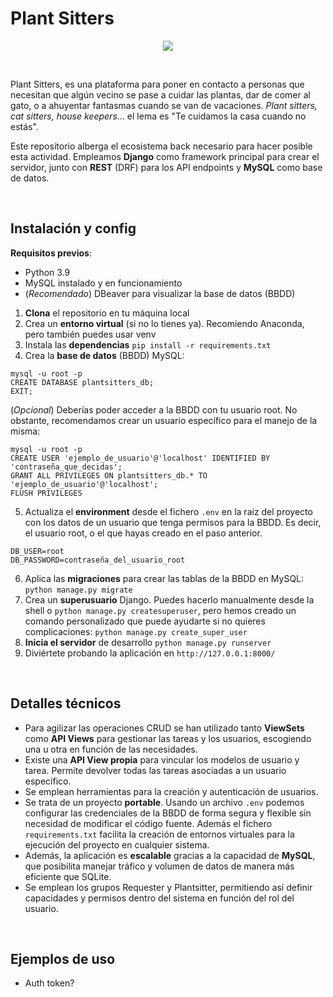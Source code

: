 # Plant Sitters

<div align="center"><img src="https://github.com/user-attachments/assets/f9d8afe0-76c4-4a78-81b0-77726e68663c"/></div>

&nbsp;

Plant Sitters, es una plataforma para poner en contacto a personas que necesitan que algún vecino se pase a cuidar las plantas, dar de comer al gato, o a ahuyentar fantasmas cuando se van de vacaciones. _Plant sitters, cat sitters, house keepers_... el lema es "Te cuidamos la casa cuando no estás".

Este repositorio alberga el ecosistema back necesario para hacer posible esta actividad. Empleamos **Django** como framework principal para crear el servidor, junto con **REST** (DRF) para los API endpoints y **MySQL** como base de datos.

&nbsp;

## Instalación y config

**Requisitos previos**:

- Python 3.9
- MySQL instalado y en funcionamiento
- (*Recomendado*) DBeaver para visualizar la base de datos (BBDD) 

1. **Clona** el repositorio en tu máquina local
2. Crea un **entorno virtual** (si no lo tienes ya). Recomiendo Anaconda, pero también puedes usar venv
3. Instala las **dependencias** `pip install -r requirements.txt`
4. Crea la **base de datos** (BBDD) MySQL:

```
mysql -u root -p
CREATE DATABASE plantsitters_db;
EXIT;
```

(_Opcional_) Deberías poder acceder a la BBDD con tu usuario root. No obstante, recomendamos crear un usuario específico para el manejo de la misma:

```
mysql -u root -p
CREATE USER 'ejemplo_de_usuario'@'localhost' IDENTIFIED BY 'contraseña_que_decidas';
GRANT ALL PRIVILEGES ON plantsitters_db.* TO 'ejemplo_de_usuario'@'localhost';
FLUSH PRIVILEGES
```

5. Actualiza el **environment** desde el fichero `.env` en la raíz del proyecto con los datos de un usuario que tenga permisos para la BBDD. Es decir, el usuario root, o el que hayas creado en el paso anterior.

```
DB_USER=root
DB_PASSWORD=contraseña_del_usuario_root
```

6. Aplica las **migraciones** para crear las tablas de la BBDD en MySQL: `python manage.py migrate`
7. Crea un **superusuario** Django. Puedes hacerlo manualmente desde la shell o `python manage.py createsuperuser`, pero hemos creado un comando personalizado que puede ayudarte si no quieres complicaciones: `python manage.py create_super_user`
8. **Inicia el servidor** de desarrollo `python manage.py runserver`
9. Diviértete probando la aplicación en `http://127.0.0.1:8000/`

&nbsp;

## Detalles técnicos

- Para agilizar las operaciones CRUD se han utilizado tanto **ViewSets** como **API Views** para gestionar las tareas y los usuarios, escogiendo una u otra en función de las necesidades.
- Existe una **API View propia** para vincular los modelos de usuario y tarea. Permite devolver todas las tareas asociadas a un usuario específico.
- Se emplean herramientas para la creación y autenticación de usuarios.
- Se trata de un proyecto **portable**. Usando un archivo `.env` podemos configurar las credenciales de la BBDD de forma segura y flexible sin necesidad de modificar el código fuente. Además el fichero `requirements.txt` facilita la creación de entornos virtuales para la ejecución del proyecto en cualquier sistema.
- Además, la aplicación es **escalable** gracias a la capacidad de **MySQL**, que posibilita manejar tráfico y volumen de datos de manera más eficiente que SQLite.
- Se emplean los grupos Requester y Plantsitter, permitiendo así definir capacidades y permisos dentro del sistema en función del rol del usuario.

&nbsp;

## Ejemplos de uso

- Auth token?
